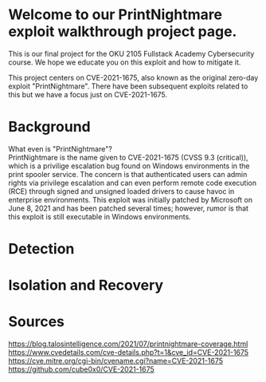 # Welcome to our PrintNightmare exploit walkthrough project page.
This is our final project for the OKU 2105 Fullstack Academy Cybersecurity course.
We hope we educate you on this exploit and how to mitigate it.

This project centers on CVE-2021-1675, also known as the original zero-day exploit "PrintNightmare". There have been subsequent exploits related to this but we have a focus just on CVE-2021-1675.

# Background
What even is "PrintNightmare"? <br />
PrintNightmare is the name given to CVE-2021-1675 (CVSS 9.3 (critical)), which is a privilige escalation bug found on Windows environments in the print spooler service. The concern is that authenticated users can admin rights via privilege escalation and can even perform remote code execution (RCE) through signed and unsigned loaded drivers to cause havoc in enterprise environments. This exploit was initially patched by Microsoft on June 8, 2021 and has been patched several times; however, rumor is that this exploit is still executable in Windows environments.

# Detection


# Isolation and Recovery


# Sources
https://blog.talosintelligence.com/2021/07/printnightmare-coverage.html <br />
https://www.cvedetails.com/cve-details.php?t=1&cve_id=CVE-2021-1675  <br />
https://cve.mitre.org/cgi-bin/cvename.cgi?name=CVE-2021-1675 <br />
https://github.com/cube0x0/CVE-2021-1675 <br />
